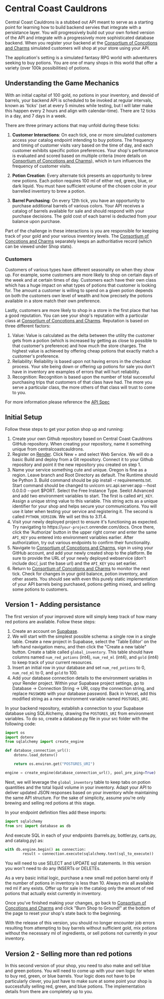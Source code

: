 # Central Coast Cauldrons

Central Coast Cauldrons is a stubbed out API meant to serve as a starting point for learning how to build backend servies that integrate with a persistance layer. You will progressively build out your own forked version of the API and integrate with a progressively more sophisticated database backend. When you register your backend at the [Consortium of Concotions and Charms](https://potion-exchange.vercel.app/) simulated customers will shop at your store using your API. 

The application's setting is a simulated fantasy RPG world with adventurers seeking to buy potions. You are one of many shops in this world that offer a variety (over 100k possibilities) of potions.

## Understanding the Game Mechanics

With an initial capital of 100 gold, no potions in your inventory, and devoid of barrels, your backend API is scheduled to be invoked at regular intervals, known as 'ticks' (set at every 5 minutes while testing, but I will later make this happen every 2 hours and align with calendar-time). There are 12 ticks in a day, and 7 days in a week. 

There are three primary actions that may unfold during these ticks:

1. **Customer Interactions**: On each tick, one or more simulated customers access your catalog endpoint intending to buy potions. The frequency and timing of customer visits vary based on the time of day, and each customer exhibits specific potion preferences. Your shop's performance is evaluated and scored based on multiple criteria (more details on [Consortium of Concotions and Charms](https://potion-exchange.vercel.app/)), which in turn influences the frequency of customer visits.

2. **Potion Creation**: Every alternate tick presents an opportunity to brew new potions. Each potion requires 100 ml of either red, green, blue, or dark liquid. You must have sufficient volume of the chosen color in your barrelled inventory to brew a potion.

3. **Barrel Purchasing**: On every 12th tick, you have an opportunity to purchase additional barrels of various colors. Your API receives a catalog of barrels available for sale and should respond with your purchase decisions. The gold cost of each barrel is deducted from your balance upon purchase.

Part of the challenge in these interactions is you are responsible for keeping track of your gold and your various inventory levels. The [Consortium of Concotions and Charms](https://potion-exchange.vercel.app/) separately keeps an authoritiative record (which can be viewed under Shop stats).

### Customers
Customers of various types have different seasonality on when they show up. For example, some customers are more likely to shop on certain days of the week and at certain times of day. Customers each have their own class which has a huge impact on what types of potions that customer is looking for. The amount a customer is willing to spend on a given potion depends on both the customers own level of wealth and how precisely the potions available in a store match their own preference.

Lastly, customers are more likely to shop in a store in the first place that has a good reputation. You can see your shop's reputation with a particular class at [Consortium of Concotions and Charms](https://potion-exchange.vercel.app/). Reputation is based on three different factors:
1. Value: Value is calculated as the delta between the utility the customer gets from a potion (which is increased by getting as close to possible to that customer's preference) and how much the store charges. The highest value is achieved by offering cheap potions that exactly match a customer's preference.
2. Reliability: Reliability is based upon not having errors in the checkout process. Your site being down or offering up potions for sale you don't have in inventory are examples of errors that will hurt reliability.
3. Recognition: Recognition is based upon the number of total successful purchasing trips that customers of that class have had. The more you serve a particular class, the more others of that class will trust to come to you.

For more information please reference the [API Spec](APISpec.md)

## Initial Setup

Follow these steps to get your potion shop up and running:

1. Create your own Github repository based on Central Coast Cauldrons GitHub repository. When creating your repository, name it something unique from centralcoastcauldrons.
2. Register on [Render](https://render.com/). Click New + and select Web Service. We will do a basic Build and deploy from a Git repository. Connect it to your Github repository and point it the new repository you created on step 1.
3. Name your service something cute and unique. Oregon is fine as a region. Leave branch and Root Directory as default. The Runtime should be Python 3. Build command should be pip install -r requirements.txt. Start command should be changed to uvicorn src.api.server:app --host 0.0.0.0 --port $PORT. Select the Free Instance Type. Seelct Advanced and add two environment variables to start. The first is called `API_KEY`. Assign a unique string value to this variable. This string acts as a unique identifier for your shop and helps secure your communications. You will use it later when testing your service and registering it. The second is called `PYTHON_VERSION`. We will set this to 3.11.4.
5. Visit your newly deployed project to ensure it's functioning as expected. Try navigating to https://`your-project`.onrender.com/docs. Once there, click the 'Authorize' button in the upper right corner and enter the same `API_KEY` you entered into environment variables earlier. After authorization, try out various endpoints to confirm their functionality.
6. Navigate to [Consortium of Concotions and Charms](https://potion-exchange.vercel.app/), sign in using your GitHub account, and add your newly created shop to the platform. Be sure to provide the URL of your newly deployed webservice (don't include doc/, just the base url) and the `API_KEY` you set earlier.
7. Return to [Consortium of Concotions and Charms](https://potion-exchange.vercel.app/) to monitor the next tick. Check for changes in your gold balance, potion inventory, and other assets. You should see with even this purely static implementation of your API barrels being purchased, potions getting mixed, and selling some potions to customers.

## Version 1 - Adding persistance

The first version of your improved store will simply keep track of how many red potions are available. Follow these steps:

1. Create an account on [Supabase](https://supabase.com/).
2. We will start with the simplest possible schema: a single row in a single table. Create a new project in Supabase, select the 'Table Editor' on the left-hand navigation menu, and then click the "Create a new table" button. Create a table called `global_inventory`. This table should have columns named `num_red_potions` (int4), `num_red_ml` (int4), and `gold` (int4) to keep track of your current resources.
3. Insert an initial row in your database and set `num_red_potions` to 0, `num_red_ml` to 0, and `gold` to 100.
3. Add your database connection details to the environment variables in your Render project. Within your Supabase project settings, go to Database -> Connection String -> URI, copy the connection string, and replace `PASSWORD` with your database password. Back in Vercel, add this modified string as a new environment variable named `POSTGRES_URI`.

In your backend repository, establish a connection to your Supabase database using SQLAlchemy, drawing the `POSTGRES_URI` from environment variables. To do so, create a database.py file in your src folder with the following code:
```py
import os
import dotenv
from sqlalchemy import create_engine

def database_connection_url():
    dotenv.load_dotenv()

    return os.environ.get("POSTGRES_URI")

engine = create_engine(database_connection_url(), pool_pre_ping=True)
```

Next, we will leverage the `global_inventory` table to keep tabs on potion quantities and the total liquid volume in your inventory. Adapt your API to deliver updated JSON responses based on your inventory while maintaining the same API structure. For the sake of simplicity, assume you're only brewing and selling red potions at this stage.

In your endpoint definition files add these imports:
```py
import sqlalchemy
from src import database as db
```

And execute SQL in each of your endpoints (barrels.py, bottler.py, carts.py, and catalog.py) as:
```py
with db.engine.begin() as connection:
        result = connection.execute(sqlalchemy.text(sql_to_execute))
```

You will need to use SELECT and UPDATE sql statements. In this version you won't need to do any INSERTs or DELETEs.

As a very basic initial logic, purchase a new small red potion barrel only if the number of potions in inventory is less than 10. Always mix all available red ml if any exists. Offer up for sale in the catalog only the amount of red potions that actually exist currently in inventory.

Once you've finished making your changes, go back to [Consortium of Concotions and Charms](https://potion-exchange.vercel.app/) and click "Burn Shop to Ground!" at the bottom of the page to reset your shop's state back to the beginning.

With the release of this version, you should no longer encounter job errors resulting from attempting to buy barrels without sufficient gold, mix potions without the necessary ml of ingredients, or sell potions not currently in your inventory.

## Version 2 - Selling more than red potions

In this second version of your shop, you need to also make and sell blue and green potions. You will need to come up with your own logic for when to buy red, green, or blue barrels. Your logic does not have to be particularly clever, you just have to make sure at some point your shop is successfully selling red, green, and blue potions. The implementation details from there are completely up to you.


